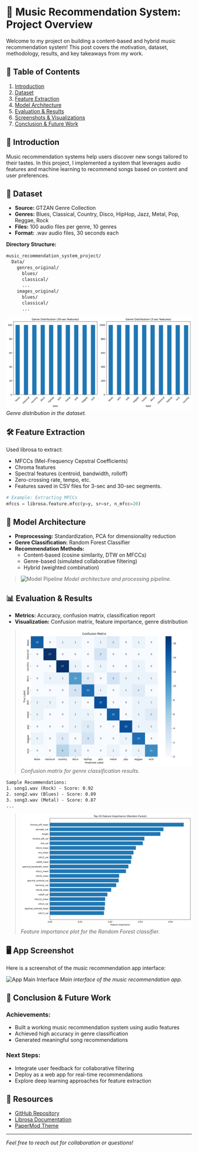 # 🎵 Music Recommendation System: Project Overview

Welcome to my project on building a content-based and hybrid music recommendation system! This post covers the motivation, dataset, methodology, results, and key takeaways from my work.

## 📌 Table of Contents

1. [Introduction](#introduction)
2. [Dataset](#dataset)
3. [Feature Extraction](#feature-extraction)
4. [Model Architecture](#model-architecture)
5. [Evaluation & Results](#evaluation--results)
6. [Screenshots & Visualizations](#screenshots--visualizations)
7. [Conclusion & Future Work](#conclusion--future-work)

## 📝 Introduction

Music recommendation systems help users discover new songs tailored to their tastes. In this project, I implemented a system that leverages audio features and machine learning to recommend songs based on content and user preferences.

## 🎼 Dataset

- **Source:** GTZAN Genre Collection
- **Genres:** Blues, Classical, Country, Disco, HipHop, Jazz, Metal, Pop, Reggae, Rock
- **Files:** 100 audio files per genre, 10 genres
- **Format:** .wav audio files, 30 seconds each

**Directory Structure:**
```
music_recommendation_system_project/
  Data/
    genres_original/
      blues/
      classical/
      ...
    images_original/
      blues/
      classical/
      ...
```

![Dataset Structure](https://raw.githubusercontent.com/blueee04/blog/main/content/images/2025-06-10-Music%20Recommendation%20System/genre_distribution.png)
*Genre distribution in the dataset.*

## 🛠️ Feature Extraction

Used librosa to extract:
- MFCCs (Mel-Frequency Cepstral Coefficients)
- Chroma features
- Spectral features (centroid, bandwidth, rolloff)
- Zero-crossing rate, tempo, etc.
- Features saved in CSV files for 3-sec and 30-sec segments.

```python
# Example: Extracting MFCCs
mfccs = librosa.feature.mfcc(y=y, sr=sr, n_mfcc=20)
```

## 🧠 Model Architecture

- **Preprocessing:** Standardization, PCA for dimensionality reduction
- **Genre Classification:** Random Forest Classifier
- **Recommendation Methods:**
  - Content-based (cosine similarity, DTW on MFCCs)
  - Genre-based (simulated collaborative filtering)
  - Hybrid (weighted combination)

> ![Model Pipeline](https://raw.githubusercontent.com/blueee04/blog/main/content/images/2025-06-10-Music%20Recommendation%20System/pipeline.png)
*Model architecture and processing pipeline.*

## 📊 Evaluation & Results

- **Metrics:** Accuracy, confusion matrix, classification report
- **Visualization:** Confusion matrix, feature importance, genre distribution

> ![Confusion Matrix](https://raw.githubusercontent.com/blueee04/blog/main/content/images/2025-06-10-Music%20Recommendation%20System/confusion_matrix.png)
*Confusion matrix for genre classification results.*

```text
Sample Recommendations:
1. song1.wav (Rock) - Score: 0.92
2. song2.wav (Blues) - Score: 0.89
3. song3.wav (Metal) - Score: 0.87
...
```


> ![Feature Importance](https://raw.githubusercontent.com/blueee04/blog/main/content/images/2025-06-10-Music%20Recommendation%20System/feature_importance.png)
*Feature importance plot for the Random Forest classifier.*

## 🖥️ App Screenshot

Here is a screenshot of the music recommendation app interface:

![App Main Interface](https://raw.githubusercontent.com/blueee04/blog/main/content/images/2025-06-10-Music%20Recommendation%20System/app.png)
*Main interface of the music recommendation app.*

## 🚀 Conclusion & Future Work

### Achievements:
- Built a working music recommendation system using audio features
- Achieved high accuracy in genre classification
- Generated meaningful song recommendations

### Next Steps:
- Integrate user feedback for collaborative filtering
- Deploy as a web app for real-time recommendations
- Explore deep learning approaches for feature extraction

## 📂 Resources

- [GitHub Repository](https://github.com/yourusername/music-recommendation-system)
- [Librosa Documentation](https://librosa.org/doc/latest/)
- [PaperMod Theme](https://github.com/adityatelange/hugo-PaperMod)

---

*Feel free to reach out for collaboration or questions!*